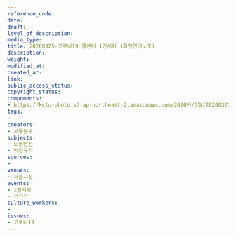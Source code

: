 ```yaml
---
reference_code: 
date: 
draft: 
level_of_description: 
media_type: 
title: 20200325-코로나19 콜센터 1인시위 (희망연대노조)
description: 
weight: 
modified_at: 
created_at: 
link: 
public_access_status: 
copyright_status: 
components:
- https://kctu-photo.s3.ap-northeast-2.amazonaws.com/2020년/3월/20200325-코로나19+콜센터+1인시위+(희망연대노조)/_BBS7758.jpg
tags:
- 
creators:
- 서울본부
subjects:
- 노동안전
- 비정규직
sources:
- 
venues:
- 서울시청
events:
- 1인시위
- 선전전
culture_workers:
- 
issues:
- 코로나19
---
```


